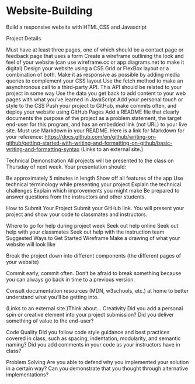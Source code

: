 # Website-Building
Build a responsive website with HTML,CSS and Javascript


Project Details

Must have at least three pages, one of which should be a contact page or feedback page that uses a form 
Create a wireframe outlining the look and feel of your website (can use wireframe.cc or app.diagrams.net to make it digital)
Design your website using a CSS Grid or FlexBox layout or a combination of both.
Make it as responsive as possible by adding media queries to complement your CSS  layout
Use the fetch method to make an asynchronous call to a third-party API. This API should be related to your project in some way
Use the data you get back to add content to your web pages with what you've learned in JavaScript
Add your personal touch or style to the CSS 
Push your project to GitHub, make commits often, and deploy your website using GitHub Pages
Add a README file that clearly documents the purpose of the project as a problem statement, the target end-user for this program, and has an embedded link (not URL) to your live site. Must use Markdown in your README. 
Here is a link for Markdown for your reference: 
https://docs.github.com/en/github/writing-on-github/getting-started-with-writing-and-formatting-on-github/basic-writing-and-formatting-syntax (Links to an external site.)
 

Technical Demonstration
All projects will be presented to the class on Thursday of next week. Your presentation should:

Be approximately 5 minutes in length
Show off all features of the app
Use technical terminology while presenting your project
Explain the technical challenges
Explain which improvements you might make
Be prepared to answer questions from the instructors and other students.

How to Submit Your Project
Submit your GitHub link.
You will present your project and show your code to classmates and instructors.

Where to go for help during project week
Seek out help online
Seek out help with your classmates
Seek out help with the instruction team
Suggested Ways to Get Started
Wireframe Make a drawing of what your website will look like 

Break the project down into different components (the different pages of your website)

Commit early, commit often. Don’t be afraid to break something because you can always go back in time to a previous version.

Consult documentation resources (MDN, w3schools, etc.) at home to better understand what you’ll be getting into.

 (Links to an external site.)Think about...
Creativity
Did you add a personal spin or creative element into your project submission? Did you deliver something of value to the end-user?

Code Quality
Did you follow code style guidance and best practices covered in class, such as spacing, indentation, modularity, and semantic naming? Did you add comments in your code as your instructors have in class?

Problem Solving
Are you able to defend why you implemented your solution in a certain way? Can you demonstrate that you thought through alternative implementations?
